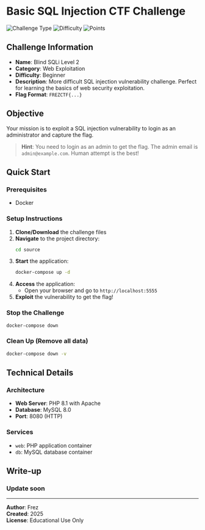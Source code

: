 # Basic SQL Injection CTF Challenge

![Challenge Type](https://img.shields.io/badge/Type-Web%20Exploitation-red)
![Difficulty](https://img.shields.io/badge/Difficulty-Beginner-green)
![Points](https://img.shields.io/badge/Points-100-blue)

## Challenge Information

- **Name**: Blind SQLi Level 2
- **Category**: Web Exploitation
- **Difficulty**: Beginner
- **Description**: More difficult SQL injection vulnerability challenge. Perfect for learning the basics of web security exploitation.
- **Flag Format**: `FREZCTF{...}`

## Objective

Your mission is to exploit a SQL injection vulnerability to login as an administrator and capture the flag.

> **Hint**: You need to login as an admin to get the flag. The admin email is `admin@example.com`. Human attempt is the best!

## Quick Start

### Prerequisites
- Docker

### Setup Instructions

1. **Clone/Download** the challenge files
2. **Navigate** to the project directory:
   ```bash
   cd source
   ```
3. **Start** the application:
   ```bash
   docker-compose up -d
   ```
4. **Access** the application:
   - Open your browser and go to `http://localhost:5555`
5. **Exploit** the vulnerability to get the flag!

### Stop the Challenge
```bash
docker-compose down
```

### Clean Up (Remove all data)
```bash
docker-compose down -v
```

## Technical Details

### Architecture
- **Web Server**: PHP 8.1 with Apache
- **Database**: MySQL 8.0
- **Port**: 8080 (HTTP)

### Services
- `web`: PHP application container
- `db`: MySQL database container

## Write-up
### Update soon

---

**Author**: Frez  
**Created**: 2025  
**License**: Educational Use Only